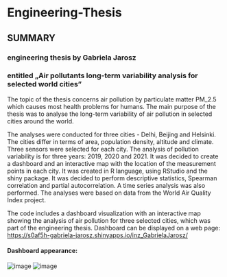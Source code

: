 # Engineering-Thesis
## SUMMARY
### engineering thesis by Gabriela Jarosz
### entitled „Air pollutants long-term variability analysis for selected world cities”

The topic of the thesis concerns air pollution by particulate matter PM_2.5 which causes most health problems for humans. The main purpose of the thesis was to analyse the long-term variability of air pollution in selected cities around the world.

The analyses were conducted for three cities - Delhi, Beijing and Helsinki. The cities differ in terms of area, population density, altitude and climate. Three sensors were selected for each city. The analysis of pollution variability is for three years: 2019, 2020 and 2021. It was decided to create a dashboard and an interactive map with the location of the measurement points in each city. It was created in R language, using RStudio and the shiny package. It was decided to perform descriptive statistics, Spearman correlation and partial autocorrelation. A time series analysis was also performed. The analyses were based on data from the World Air Quality Index project. 

The code includes a dashboard visualization with an interactive map showing the analysis of air pollution for three selected cities, which was part of the engineering thesis. Dashboard can be displayed on a web page: https://s0af5h-gabriela-jarosz.shinyapps.io/inz_GabrielaJarosz/

#### Dashboard appearance:
![image](https://user-images.githubusercontent.com/79970001/229883345-8e33692c-48f5-4733-a32f-75ef9d6fc91a.png)
![image](https://user-images.githubusercontent.com/79970001/229882880-f57cd1ef-84e4-4e18-ae8f-5a3f4170484a.png)


